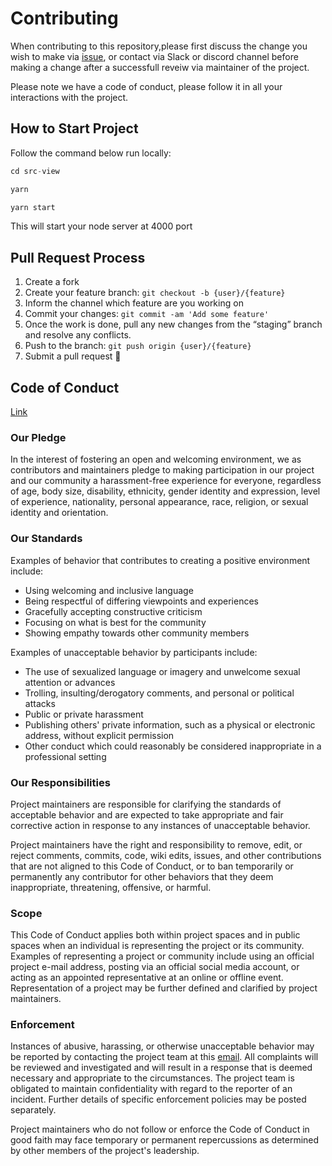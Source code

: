 # Contributing

When contributing to this repository,please first discuss the change you wish to make via [issue](https://github.com/WrippleFoss/mentorFix/issues/), or contact via Slack or discord channel before making a change after a successfull reveiw via maintainer of the project.

Please note we have a code of conduct, please follow it in all your interactions with the project.

## How to Start Project

Follow the command below run locally:


```js
cd src-view

yarn

yarn start
```


This will start your node server at 4000 port

## Pull Request Process

1. Create a fork
1. Create your feature branch: `git checkout -b {user}/{feature}`
1. Inform the channel which feature are you working on
1. Commit your changes: `git commit -am 'Add some feature'`
1. Once the work is done, pull any new changes from the “staging” branch and resolve any conflicts.
1. Push to the branch: `git push origin {user}/{feature}`
1. Submit a pull request 🚀

## Code of Conduct

[Link](https://github.com/WrippleFoss/mentorFix/blob/master/CODE_OF_CONDUCT.md)

### Our Pledge

In the interest of fostering an open and welcoming environment, we as
contributors and maintainers pledge to making participation in our project and
our community a harassment-free experience for everyone, regardless of age, body
size, disability, ethnicity, gender identity and expression, level of experience,
nationality, personal appearance, race, religion, or sexual identity and orientation.

### Our Standards

Examples of behavior that contributes to creating a positive environment
include:

* Using welcoming and inclusive language
* Being respectful of differing viewpoints and experiences
* Gracefully accepting constructive criticism
* Focusing on what is best for the community
* Showing empathy towards other community members

Examples of unacceptable behavior by participants include:

* The use of sexualized language or imagery and unwelcome sexual attention or
advances
* Trolling, insulting/derogatory comments, and personal or political attacks
* Public or private harassment
* Publishing others' private information, such as a physical or electronic
  address, without explicit permission
* Other conduct which could reasonably be considered inappropriate in a
  professional setting

### Our Responsibilities

Project maintainers are responsible for clarifying the standards of acceptable
behavior and are expected to take appropriate and fair corrective action in
response to any instances of unacceptable behavior.

Project maintainers have the right and responsibility to remove, edit, or
reject comments, commits, code, wiki edits, issues, and other contributions
that are not aligned to this Code of Conduct, or to ban temporarily or
permanently any contributor for other behaviors that they deem inappropriate,
threatening, offensive, or harmful.

### Scope

This Code of Conduct applies both within project spaces and in public spaces
when an individual is representing the project or its community. Examples of
representing a project or community include using an official project e-mail
address, posting via an official social media account, or acting as an appointed
representative at an online or offline event. Representation of a project may be
further defined and clarified by project maintainers.

### Enforcement

Instances of abusive, harassing, or otherwise unacceptable behavior may be
reported by contacting the project team at this [email](mailto://abhishek71994@gmail.com). All
complaints will be reviewed and investigated and will result in a response that
is deemed necessary and appropriate to the circumstances. The project team is
obligated to maintain confidentiality with regard to the reporter of an incident.
Further details of specific enforcement policies may be posted separately.

Project maintainers who do not follow or enforce the Code of Conduct in good
faith may face temporary or permanent repercussions as determined by other
members of the project's leadership.
